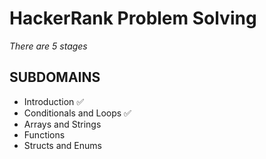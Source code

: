 # HackerRank Problem Solving

*There are 5 stages*

## SUBDOMAINS
- Introduction ✅
- Conditionals and Loops ✅
- Arrays and Strings
- Functions
- Structs and Enums


